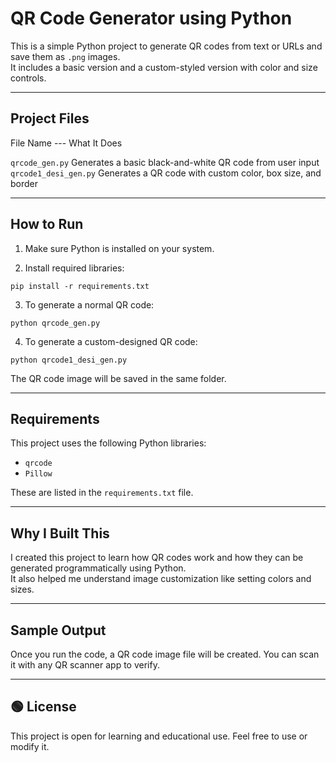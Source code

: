 # QR Code Generator using Python

This is a simple Python project to generate QR codes from text or URLs and save them as `.png` images.  
It includes a basic version and a custom-styled version with color and size controls.

---

## Project Files

File Name       ---         What It Does 

`qrcode_gen.py`          Generates a basic black-and-white QR code from user input          
`qrcode1_desi_gen.py`    Generates a QR code with custom color, box size, and border        

---

## How to Run

1. Make sure Python is installed on your system.

2. Install required libraries:
```
pip install -r requirements.txt
```

3. To generate a normal QR code:
```
python qrcode_gen.py
```

4. To generate a custom-designed QR code:
```
python qrcode1_desi_gen.py
```

The QR code image will be saved in the same folder.

---

## Requirements

This project uses the following Python libraries:

- `qrcode`
- `Pillow`

These are listed in the `requirements.txt` file.

---

## Why I Built This

I created this project to learn how QR codes work and how they can be generated programmatically using Python.  
It also helped me understand image customization like setting colors and sizes.

---

## Sample Output

Once you run the code, a QR code image file will be created. You can scan it with any QR scanner app to verify.

---

## 🟢 License

This project is open for learning and educational use. Feel free to use or modify it.
